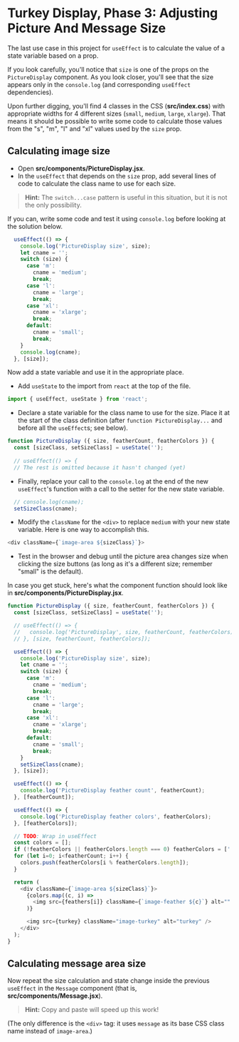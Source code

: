 # Turkey Display, Phase 3: Adjusting Picture And Message Size

The last use case in this project for `useEffect` is to calculate the value of a
state variable based on a prop.

If you look carefully, you'll notice that `size` is one of the props on the
`PictureDisplay` component. As you look closer, you'll see that the size
appears only in the `console.log` (and corresponding `useEffect` dependencies).

Upon further digging, you'll find 4 classes in the CSS (__src/index.css__) with
appropriate widths for 4 different sizes (`small`, `medium`, `large`, `xlarge`).
That means it should be possible to write some code to calculate those values
from the "s", "m", "l" and "xl" values used by the `size` prop.

## Calculating image size

* Open __src/components/PictureDisplay.jsx__.
* In the `useEffect` that depends on the `size` prop, add several lines of code
to calculate the class name to use for each size.

> **Hint:** The `switch...case` pattern is useful in this situation, but it is
> not the only possibility.

If you can, write some code and test it using `console.log` before looking at
the solution below.

```javascript
  useEffect(() => {
    console.log('PictureDisplay size', size);
    let cname = '';
    switch (size) {
      case 'm':
        cname = 'medium';
        break;
      case 'l':
        cname = 'large';
        break;
      case 'xl':
        cname = 'xlarge';
        break;
      default:
        cname = 'small';
        break;
    }
    console.log(cname);
  }, [size]);
```

Now add a state variable and use it in the appropriate place.

* Add `useState` to the import from `react` at the top of the file.

```javascript
import { useEffect, useState } from 'react';
```

* Declare a state variable for the class name to use for the size. Place it at
  the start of the class definition (after `function PictureDisplay...` and
  before all the `useEffect`s; see below).

```javascript
function PictureDisplay ({ size, featherCount, featherColors }) {
  const [sizeClass, setSizeClass] = useState('');
  
  // useEffect(() => {
  // The rest is omitted because it hasn't changed (yet)
```

* Finally, replace your call to the `console.log` at the end of the new
`useEffect`'s function with a call to the setter for the new state variable.

```js
  // console.log(cname);
  setSizeClass(cname);
```

* Modify the `className` for the `<div>` to replace `medium` with your new
state variable. Here is one way to accomplish this.

```javascript
<div className={`image-area ${sizeClass}`}>
```

* Test in the browser and debug until the picture area changes size when
clicking the size buttons (as long as it's a different size; remember "small" is
the default).

In case you get stuck, here's what the component function should look like in
__src/components/PictureDisplay.jsx__.

```javascript
function PictureDisplay ({ size, featherCount, featherColors }) {
  const [sizeClass, setSizeClass] = useState('');

  // useEffect(() => {
  //   console.log('PictureDisplay', size, featherCount, featherColors);
  // }, [size, featherCount, featherColors]);

  useEffect(() => {
    console.log('PictureDisplay size', size);
    let cname = '';
    switch (size) {
      case 'm':
        cname = 'medium';
        break;
      case 'l':
        cname = 'large';
        break;
      case 'xl':
        cname = 'xlarge';
        break;
      default:
        cname = 'small';
        break;
    }
    setSizeClass(cname);
  }, [size]);

  useEffect(() => {
    console.log('PictureDisplay feather count', featherCount);
  }, [featherCount]);

  useEffect(() => {
    console.log('PictureDisplay feather colors', featherColors);
  }, [featherColors]);

  // TODO: Wrap in useEffect
  const colors = [];
  if (!featherColors || featherColors.length === 0) featherColors = [''];
  for (let i=0; i<featherCount; i++) {
    colors.push(featherColors[i % featherColors.length]);
  }

  return (
    <div className={`image-area ${sizeClass}`}>
      {colors.map((c, i) =>
        <img src={feathers[i]} className={`image-feather ${c}`} alt="" />
      )}

      <img src={turkey} className="image-turkey" alt="turkey" />
    </div>
  );
}
```

## Calculating message area size

Now repeat the size calculation and state change inside the previous `useEffect`
in the `Message` component (that is, __src/components/Message.jsx__).

> **Hint:** Copy and paste will speed up this work!

(The only difference is the `<div>` tag: it uses `message` as its base CSS
class name instead of `image-area`.)
